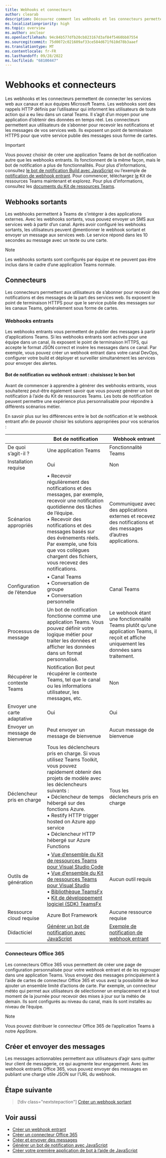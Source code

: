 ```yaml
---
title: Webhooks et connecteurs
author: clearab
description: Découvrez comment les webhooks et les connecteurs permettent de connecter les services web aux canaux et aux équipes dans Microsoft Teams. Découvrez les webhooks entrants, sortants et les connecteurs Office 365.
ms.localizationpriority: high
ms.topic: overview
ms.author: anclear
ms.openlocfilehash: 94c84b577dfb20cb823167d3af84f5460bb87554
ms.sourcegitcommit: 75d0072c021609af33ce584d671f610d78b3aaef
ms.translationtype: MT
ms.contentlocale: fr-FR
ms.lasthandoff: 09/28/2022
ms.locfileid: "68100447"
---
```

# <a name="webhooks-and-connectors"></a>Webhooks et connecteurs

Les webhooks et les connecteurs permettent de connecter les services web aux canaux et aux équipes Microsoft Teams. Les webhooks sont des rappels HTTP définis par l’utilisateur qui informent les utilisateurs de toute action qui a eu lieu dans un canal Teams. Il s’agit d’un moyen pour une application d’obtenir des données en temps réel. Les connecteurs permettent aux utilisateurs de s’abonner pour recevoir les notifications et les messages de vos services web. Ils exposent un point de terminaison HTTPS pour que votre service publie des messages sous forme de cartes.

> [!IMPORTANT]
> Vous pouvez choisir de créer une application Teams de bot de notification autre que les webhooks entrants. Ils fonctionnent de la même façon, mais le bot de notification a plus de fonctionnalités. Pour plus d’informations, consultez [le bot de notification Build avec JavaScript](../sbs-gs-notificationbot.yml) ou l’exemple de [notification de webhook entrant](https://github.com/OfficeDev/TeamsFx-Samples/tree/dev/incoming-webhook-notification). Pour commencer, téléchargez [le](https://marketplace.visualstudio.com/items?itemName=TeamsDevApp.ms-teams-vscode-extension) Kit de ressources Teams maintenant et explorez. Pour plus d’informations, consultez les [documents du Kit de ressources Teams](../toolkit/teams-toolkit-fundamentals.md).

## <a name="outgoing-webhooks"></a>Webhooks sortants

Les webhooks permettent à Teams de s’intégrer à des applications externes. Avec les webhooks sortants, vous pouvez envoyer un SMS aux services web à partir d’un canal. Après avoir configuré les webhooks sortants, les utilisateurs peuvent @mentionner le webhook sortant et envoyer un message aux services web. Le service répond dans les 10 secondes au message avec un texte ou une carte.

> [!NOTE]
> Les webhooks sortants sont configurés par équipe et ne peuvent pas être inclus dans le cadre d’une application Teams normale.

## <a name="connectors"></a>Connecteurs

Les connecteurs permettent aux utilisateurs de s’abonner pour recevoir des notifications et des messages de la part des services web. Ils exposent le point de terminaison HTTPS pour que le service publie des messages sur les canaux Teams, généralement sous forme de cartes.

### <a name="incoming-webhooks"></a>Webhooks entrants

Les webhooks entrants vous permettent de publier des messages à partir d’applications Teams. Si les webhooks entrants sont activés pour une équipe dans un canal, ils exposent le point de terminaison HTTPS, qui accepte le format JSON correct et insère les messages dans ce canal. Par exemple, vous pouvez créer un webhook entrant dans votre canal DevOps, configurer votre build et déployer et surveiller simultanément les services pour envoyer des alertes.

#### <a name="notification-bot-or-incoming-webhook---choose-the-right-one"></a>Bot de notification ou webhook entrant : choisissez le bon bot

Avant de commencer à apprendre à générer des webhooks entrants, vous souhaiterez peut-être également savoir que vous pouvez générer un bot de notification à l’aide du Kit de ressources Teams. Les bots de notification peuvent permettre une expérience plus personnalisable pour répondre à différents scénarios métier.

En savoir plus sur les différences entre le bot de notification et le webhook entrant afin de pouvoir choisir les solutions appropriées pour vos scénarios :

| &nbsp; | Bot de notification |  Webhook entrant |
| --- | --- | --- |
| De quoi s’agit-il ? | Une application Teams | Fonctionnalité Teams |
| Installation requise | Oui | Non |
| Scénarios appropriés | • Recevoir régulièrement des notifications et des messages, par exemple, recevoir une notification quotidienne des tâches de l’équipe. <br>  • Recevoir des notifications et des messages basés sur des événements réels. Par exemple, une fois que vos collègues chargent des fichiers, vous recevez des notifications. | Communiquez avec des applications externes et recevez des notifications et des messages d’autres applications. |
| Configuration de l’étendue | • Canal Teams <br> • Conversation de groupe <br> • Conversation personnelle | Canal Teams |
| Processus de message | Un bot de notification fonctionne comme une application Teams. Vous pouvez définir votre logique métier pour traiter les données et afficher les données dans un format personnalisé. | Le webhook étant une fonctionnalité Teams plutôt qu’une application Teams, il reçoit et affiche uniquement les données sans traitement. |
| Récupérer le contexte Teams | Notification Bot peut récupérer le contexte Teams, tel que le canal ou les informations utilisateur, les messages, etc. | Non |
| Envoyer une carte adaptative | Oui | Oui |
| Envoyer un message de bienvenue | Peut envoyer un message de bienvenue | Aucun message de bienvenue |
| Déclencheur pris en charge | Tous les déclencheurs pris en charge. Si vous utilisez Teams Toolkit, vous pouvez rapidement obtenir des projets de modèle avec les déclencheurs suivants : <br> • Déclencheur de temps hébergé sur des fonctions Azure. <br> • Restify HTTP trigger hosted on Azure app service <br> • Déclencheur HTTP hébergé sur Azure Functions | Tous les déclencheurs pris en charge |
| Outils de génération | • [Vue d’ensemble du Kit de ressources Teams pour Visual Studio Code](../toolkit/teams-toolkit-fundamentals.md) <br> • [Vue d’ensemble du Kit de ressources Teams pour Visual Studio](../toolkit/teams-toolkit-fundamentals.md) <br> • [Bibliothèque TeamsFx](../toolkit/TeamsFx-CLI.md) <br> • [Kit de développement logiciel (SDK) TeamsFx](../toolkit/TeamsFx-SDK.md) | Aucun outil requis |
| Ressource cloud requise | Azure Bot Framework | Aucune ressource requise |
| Didacticiel | [Générer un bot de notification avec JavaScript](../sbs-gs-notificationbot.yml) | [Exemple de notification de webhook entrant](https://github.com/OfficeDev/TeamsFx-Samples/tree/dev/incoming-webhook-notification) |

### <a name="office-365-connectors"></a>Connecteurs Office 365

Les connecteurs Office 365 vous permettent de créer une page de configuration personnalisée pour votre webhook entrant et de les regrouper dans une application Teams. Vous envoyez des messages principalement à l’aide de cartes de connecteur Office 365 et vous avez la possibilité de leur ajouter un ensemble limité d’actions de carte. Par exemple, un connecteur météo qui permet aux utilisateurs de sélectionner un emplacement et à tout moment de la journée pour recevoir des mises à jour sur la météo de demain. Ils sont configurés au niveau du canal, mais ils sont installés au niveau de l’équipe.

> [!NOTE]
> Vous pouvez distribuer le connecteur Office 365 de l’application Teams à notre AppStore.

## <a name="create-and-send-messages"></a>Créer et envoyer des messages

Les messages actionnables permettent aux utilisateurs d’agir sans quitter leur client de messagerie, ce qui augmente leur engagement. Avec les webhook entrants Office 365, vous pouvez envoyer des messages en publiant une charge utile JSON sur l’URL du webhook.

## <a name="next-step"></a>Étape suivante

> [!div class="nextstepaction"]
> [Créer un webhook sortant](~/webhooks-and-connectors/how-to/add-outgoing-webhook.md)

## <a name="see-also"></a>Voir aussi

* [Créer un webhook entrant](~/webhooks-and-connectors/how-to/add-incoming-webhook.md)
* [Créer un connecteur Office 365](~/webhooks-and-connectors/how-to/connectors-creating.md)
* [Créer et envoyer des messages](~/webhooks-and-connectors/how-to/connectors-using.md)
* [Générer un bot de notification avec JavaScript](../sbs-gs-notificationbot.yml)
* [Créer votre première application de bot à l’aide de JavaScript](../sbs-gs-bot.yml)
